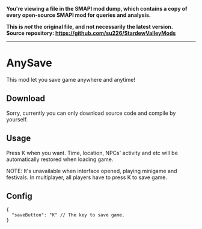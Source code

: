 **You're viewing a file in the SMAPI mod dump, which contains a copy of every open-source SMAPI mod
for queries and analysis.**

**This is _not_ the original file, and not necessarily the latest version.**  
**Source repository: https://github.com/su226/StardewValleyMods**

----

# AnySave

This mod let you save game anywhere and anytime!

## Download

Sorry, currently you can only download source code and compile by yourself.

## Usage

Press K when you want. Time, location, NPCs' activity and etc will be automatically restored when loading game.

NOTE: It's unavailable when interface opened, playing minigame and festivals. In multiplayer, all players have to press K to save game.

## Config

```jsonc
{
  "saveButton": "K" // The key to save game.
}
```

